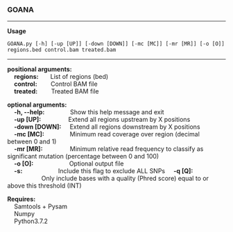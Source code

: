 ### GOANA
---
**Usage**  
```
GOANA.py [-h] [-up [UP]] [-down [DOWN]] [-mc [MC]] [-mr [MR]] [-o [O]] regions.bed control.bam treated.bam
```
---

__positional arguments:__  
&nbsp;&nbsp;&nbsp;&nbsp;__regions:__ &nbsp;&nbsp;&nbsp;&nbsp;&nbsp;      List of regions (bed)  
&nbsp;&nbsp;&nbsp;&nbsp;__control:__ &nbsp;&nbsp;&nbsp;&nbsp;&nbsp;&nbsp;      Control BAM file  
&nbsp;&nbsp;&nbsp;&nbsp;__treated:__ &nbsp;&nbsp;&nbsp;&nbsp;&nbsp;&nbsp;      Treated BAM file  
  
__optional arguments:__  
&nbsp;&nbsp;&nbsp;&nbsp;__-h, --help:__ &nbsp;&nbsp;&nbsp;&nbsp;&nbsp;&nbsp;&nbsp;&nbsp;&nbsp;&nbsp;&nbsp;&nbsp;&nbsp;  	 	Show this help message and exit  
&nbsp;&nbsp;&nbsp;&nbsp;__-up [UP]:__   &nbsp;&nbsp;&nbsp;&nbsp;&nbsp;&nbsp;&nbsp;&nbsp;&nbsp;&nbsp;&nbsp;&nbsp;&nbsp;&nbsp;		Extend all regions upstream by X positions  
&nbsp;&nbsp;&nbsp;&nbsp;__-down [DOWN]:__ 	&nbsp;&nbsp;&nbsp;&nbsp;Extend all regions downstream by X positions  
&nbsp;&nbsp;&nbsp;&nbsp;__-mc [MC]:__  &nbsp;&nbsp;&nbsp;&nbsp;&nbsp;&nbsp;&nbsp;&nbsp;&nbsp;&nbsp;&nbsp;&nbsp;&nbsp;    		Minimum read coverage over region (decimal between 0 and 1)  
&nbsp;&nbsp;&nbsp;&nbsp;__-mr [MR]:__  &nbsp;&nbsp;&nbsp;&nbsp;&nbsp;&nbsp;&nbsp;&nbsp;&nbsp;&nbsp;&nbsp;&nbsp;&nbsp;&nbsp;   		Minimum relative read frequency to classify as significant mutation (percentage between 0 and 100)  
&nbsp;&nbsp;&nbsp;&nbsp;__-o [O]:__
&nbsp;&nbsp;&nbsp;&nbsp;&nbsp;&nbsp;&nbsp;&nbsp;&nbsp;&nbsp;&nbsp;&nbsp;&nbsp;&nbsp;&nbsp;&nbsp;&nbsp;&nbsp;&nbsp; Optional output file   
&nbsp;&nbsp;&nbsp;&nbsp;__-s:__
&nbsp;&nbsp;&nbsp;&nbsp;&nbsp;&nbsp;&nbsp;&nbsp;&nbsp;&nbsp;&nbsp;&nbsp;&nbsp;&nbsp;&nbsp;&nbsp;&nbsp;&nbsp;&nbsp; Include this flag to exclude ALL SNPs
&nbsp;&nbsp;&nbsp;&nbsp;__-q [Q]:__
&nbsp;&nbsp;&nbsp;&nbsp;&nbsp;&nbsp;&nbsp;&nbsp;&nbsp;&nbsp;&nbsp;&nbsp;&nbsp;&nbsp;&nbsp;&nbsp;&nbsp;&nbsp;&nbsp; Only include bases with a quality (Phred score) equal to or above this threshold (INT)

  
__Requires:__  
&nbsp;&nbsp;&nbsp;&nbsp;Samtools + Pysam  
&nbsp;&nbsp;&nbsp;&nbsp;Numpy  
&nbsp;&nbsp;&nbsp;&nbsp;Python3.7.2
